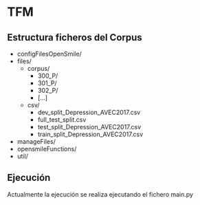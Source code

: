 # TFM

## Estructura ficheros del Corpus

* configFilesOpenSmile/
* files/
    * corpus/
        * 300_P/
        * 301_P/
        * 302_P/
        * [...]
    * csv/
        * dev_split_Depression_AVEC2017.csv
        * full_test_split.csv
        * test_split_Depression_AVEC2017.csv
        * train_split_Depression_AVEC2017.csv
* manageFiles/
* opensmileFunctions/
* util/

## Ejecución 

Actualmente la ejecución se realiza ejecutando el fichero main.py